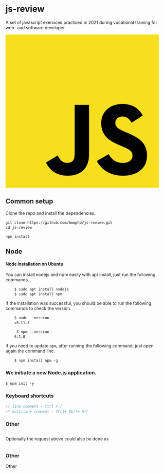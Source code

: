# js-review

A set of javascript exercices practiced in 2021 during vocational training for web- and software developer.

![Preview](./js.png)

## Common setup

Clone the repo and install the dependencies.

```
git clone https://github.com/Amopho/js-review.git
cd js-review
```

```
npm install
```

## Node

#### Node installation on Ubuntu

You can install nodejs and npm easily with apt install, just run the following commands.

```
    $ sudo apt install nodejs
    $ sudo apt install npm
```

If the installation was successful, you should be able to run the following commands to check the version.

```
    $ node --version
    v8.11.3
```

```
     $ npm --version
    6.1.0
```

If you need to update `npm`, after running the following command, just open again the command line.

```
    $ npm install npm -g
```

### We initiate a new Node.js application.

```
$ npm init -y
```

### Keyboard shortcuts

```javascript
// line comment - Ctrl + /
/* multiline comment - Ctrl+ Shft+ A*/
```

### Other

```javascript

```

Optionally the request above could also be done as

```javascript

```

### Other

Other

```javascript

```
